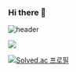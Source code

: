 ### Hi there 👋

<!--
**MyJstar/MyJstar** is a ✨ _special_ ✨ repository because its `README.md` (this file) appears on your GitHub profile.

Here are some ideas to get you started:


- 🔭 I’m currently working on ...
- 🌱 I’m currently learning ...
- 👯 I’m looking to collaborate on ...
- 🤔 I’m looking for help with ...
- 💬 Ask me about ...
- 📫 How to reach me: ...
- 😄 Pronouns: ...
- ⚡ Fun fact: ...
-->


![header](https://capsule-render.vercel.app/api?color=auto&type=Waving&text=Welcome!)

<img src="https://img.shields.io/badge/HTML-#E34F26?style=flat-square&logo=HTML&logoColor=#E34F26"/>



[![Solved.ac
프로필](http://mazassumnida.wtf/api/v2/generate_badge?boj={alclssha0301})](https://solved.ac/{alclssha0301})
